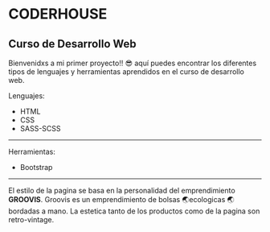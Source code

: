 # CODERHOUSE
## Curso de Desarrollo Web

Bienvenidxs a mi primer proyecto!! 😎 aquí puedes encontrar los diferentes tipos de lenguajes y herramientas aprendidos en el curso de desarrollo web.

Lenguajes:

- HTML
- CSS
- SASS-SCSS

------------
Herramientas:

- Bootstrap

------------
El estilo de la pagina se basa en la personalidad del emprendimiento **GROOVIS**.
Groovis es un emprendimiento de bolsas 🌏ecologicas 🌏 bordadas a mano. La estetica tanto de los productos como de la pagina son retro-vintage.
